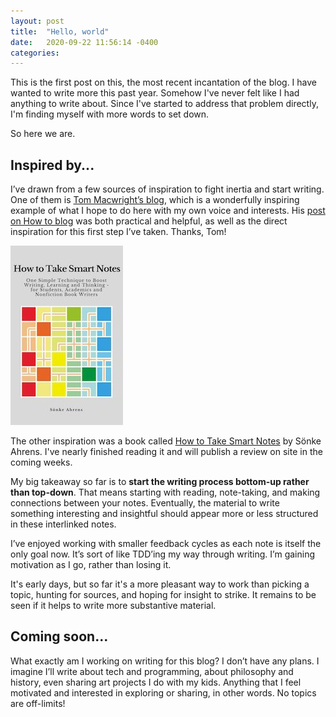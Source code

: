 ```yaml
---
layout: post
title:  "Hello, world"
date:   2020-09-22 11:56:14 -0400
categories: 
---
```


This is the first post on this, the most recent incantation of the blog. I have
wanted to write more this past year. Somehow I've never felt like I had
anything to write about. Since I've started to address that problem directly,
I'm finding myself with more words to set down.

So here we are.

## Inspired by... 

I’ve drawn from a few sources of inspiration to fight inertia and start
writing. One of them is [Tom Macwright’s blog][1], which is a wonderfully
inspiring example of what I hope to do here with my own voice and interests.
His [post on How to blog][2] was both practical and helpful, as well as the
direct inspiration for this first step I’ve taken. Thanks, Tom!

![How to take smart notes book cover](/assets/img/smart-notes-cover.jpg)

The other inspiration was a book called [How to Take Smart Notes][3] by Sönke
Ahrens. I've nearly finished reading it and will publish a review on  site in
the coming weeks.

My big takeaway so far is to **start the writing process bottom-up rather than
top-down**. That means starting with reading, note-taking, and making connections
between your notes. Eventually, the material to write something interesting and
insightful should appear more or less structured in these interlinked notes.

I’ve enjoyed working with smaller feedback cycles as each note is itself the
only goal now. It’s sort of like TDD’ing my way through writing. I’m gaining
motivation as I go, rather than losing it.

It's early days, but so far it's a more pleasant way to work than picking a
topic, hunting for sources, and hoping for insight to strike. It remains to be
seen if it helps to write more substantive material.

## Coming soon...

What exactly am I working on writing for this blog? I don’t have any plans. I
imagine I’ll write about tech and programming, about philosophy and history,
even sharing art projects I do with my kids. Anything that I feel motivated and
interested in exploring or sharing, in other words. No topics are off-limits!

[1]:https://macwright.com
[2]:https://macwright.com/2019/02/06/how-to-blog.html
[3]:https://www.amazon.com/How-Take-Smart-Notes-Nonfiction-ebook/dp/B06WVYW33Y/ref=as_sl_pc_qf_sp_asin_til?tag=takesmartnote-20&linkCode=w00&linkId=cb59188f8427db8045cfffeaad2b814d&creativeASIN=B06WVYW33Y
